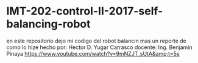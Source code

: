# IMT-202-control-II-2017-self-balancing-robot
en este repositorio dejo mi codigo del robot balancin mas un reporte de como lo hize
hecho por:
Hector D. Yugar Carrasco
docente: 
Ing. Benjamin Pinaya
https://www.youtube.com/watch?v=9mNZJT_sUtA&amp;t=5s 
